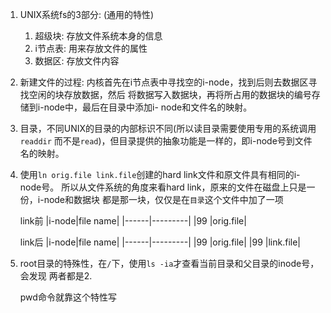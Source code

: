 1. UNIX系统fs的3部分: (通用的特性) 
   1. 超级块: 存放文件系统本身的信息
   2. i节点表: 用来存放文件的属性
   3. 数据区: 存放文件内容
 
2. 新建文件的过程:
   内核首先在i节点表中寻找空的i-node，找到后则去数据区寻找空闲的块存放数据，然后
   将数据写入数据块，再将所占用的数据块的编号存储到i-node中，最后在目录中添加i-
   node和文件名的映射。

3. 目录，不同UNIX的目录的内部标识不同(所以读目录需要使用专用的系统调用`readdir`
   而不是`read`)，但目录提供的抽象功能是一样的，即i-node号到文件名的映射。
 

4. 使用`ln orig.file link.file`创建的hard link文件和原文件具有相同的i-node号。
   所以从文件系统的角度来看hard link，原来的文件在磁盘上只是一份，i-node和数据块
   都是那一块，仅仅是在`目录`这个文件中加了一项

   link前
   |i-node|file name|
   |------|---------|
   |99    |orig.file|

   link后
   |i-node|file name|
   |------|---------|
   |99    |orig.file|
   |99    |link.file|

5. root目录的特殊性，在`/`下，使用`ls -ia`才查看当前目录和父目录的inode号，会发现
   两者都是2.

   pwd命令就靠这个特性写


